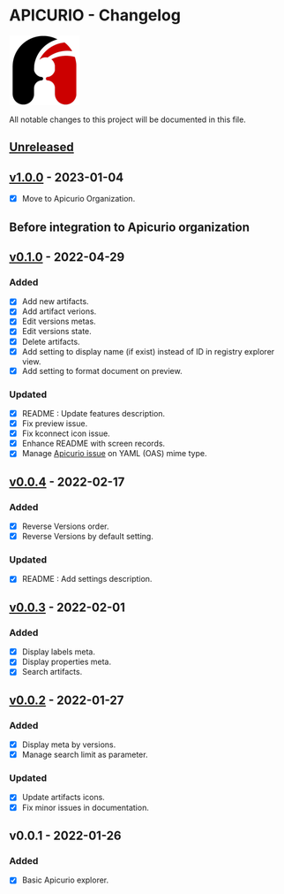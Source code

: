 # APICURIO - Changelog

![Apicurio](/resources/apicurio_icon.png)

All notable changes to this project will be documented in this file.

## [Unreleased][Unreleased]

## [v1.0.0][v0.1.1] - 2023-01-04

* [X] Move to Apicurio Organization.

## Before integration to Apicurio organization

## [v0.1.0][v0.1.0] - 2022-04-29

### Added

* [X] Add new artifacts.
* [X] Add artifact verions.
* [X] Edit versions metas.
* [X] Edit versions state.
* [X] Delete artifacts.
* [X] Add setting to display name (if exist) instead of ID in registry explorer view.
* [X] Add setting to format document on preview.

### Updated

* [X] README : Update features description.
* [X] Fix preview issue.
* [X] Fix kconnect icon issue.
* [X] Enhance README with screen records.
* [X] Manage [Apicurio issue](https://github.com/Apicurio/apicurio-registry/issues/2143) on YAML (OAS) mime type.

## [v0.0.4][v0.0.4] - 2022-02-17

### Added

* [X] Reverse Versions order.
* [X] Reverse Versions by default setting.

### Updated

* [X] README : Add settings description.

## [v0.0.3][v0.0.3] - 2022-02-01

### Added

* [X] Display labels meta.
* [X] Display properties meta.
* [X] Search artifacts.

## [v0.0.2][v0.0.2] - 2022-01-27

### Added

* [X] Display meta by versions.
* [X] Manage search limit as parameter.

### Updated

* [X] Update artifacts icons.
* [X] Fix minor issues in documentation.

## v0.0.1 - 2022-01-26

### Added

* [X] Basic Apicurio explorer.

[unreleased]: https://github.com/jetmartin/Apicurio/apicurio-registry-vscode-plugin/v0.1.1...HEAD
[v0.1.1]: https://github.com/Apicurio/apicurio-registry-vscode-plugin/compare/v0.1.0...v0.1.1
[v0.1.0]: https://github.com/jetmartin/apicurio/compare/v0.0.4...v0.1.0
[v0.0.4]: https://github.com/jetmartin/apicurio/compare/v0.0.3...v0.0.4
[v0.0.3]: https://github.com/jetmartin/apicurio/compare/v0.0.2...v0.0.3
[v0.0.2]: https://github.com/jetmartin/apicurio/compare/v0.0.1...v0.0.2
